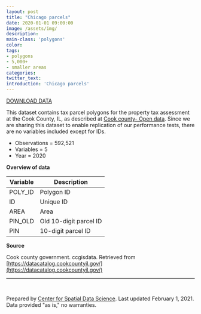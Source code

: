```yaml
---
layout: post
title: "Chicago parcels"
date: 2020-01-01 09:00:00
image: /assets/img/
description:
main-class: 'polygons'
color:
tags:
- polygons
- 5,000+
- smaller areas
categories:
twitter_text:
introduction: 'Chicago parcels'
---
```


<script>
$('#map').hide();
</script>

[DOWNLOAD DATA](https://uchicago.box.com/s/j2d2ch5uvckse24y8l7vh9198wnq216i)

This dataset contains tax parcel polygons for the property tax assessment at the Cook County, IL, as described at [Cook county- Open data](https://datacatalog.cookcountyil.gov/). Since we are sharing this dataset to enable replication of our performance tests, there are no variables included except for IDs.

* Observations = 592,521
* Variables = 5
* Year = 2020

**Overview of data**

|	Variable	| 	Description 	|
|---|---|				
|	POLY_ID 	|	Polygon ID 	|
| ID | Unique ID |
|	AREA	|	 Area	|
| PIN_OLD | Old 10-digit parcel ID |
| PIN | 10-digit parcel ID |

**Source**

Cook county government. ccgisdata. Retrieved from [https://datacatalog.cookcountyil.gov/](https://datacatalog.cookcountyil.gov/)


* * * * * 
<br />

Prepared by [Center for Spatial Data Science](https://spatial.uchicago.edu/). Last updated February 1, 2021. Data provided "as is," no warranties.

